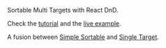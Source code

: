 Sortable Multi Targets with React DnD.

Check the [tutorial](http://rafaelquintanilha.com/sortable-targets-with-react-dnd/) and the [live example](http://rafaelquintanilha.com/apps/sortabletargets/).

A fusion between [Simple Sortable](https://gaearon.github.io/react-dnd/examples-sortable-simple.html) and [Single Target](https://gaearon.github.io/react-dnd/examples-dustbin-single-target.html).